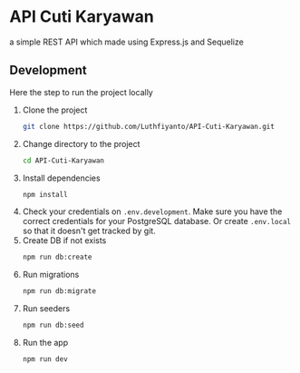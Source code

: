 # API Cuti Karyawan

a simple REST API which made using Express.js and Sequelize

## Development

Here the step to run the project locally

1. Clone the project
   ```bash
   git clone https://github.com/Luthfiyanto/API-Cuti-Karyawan.git
   ```
2. Change directory to the project
   ```bash
   cd API-Cuti-Karyawan
   ```
3. Install dependencies
   ```bash
   npm install
   ```
4. Check your credentials on `.env.development`. Make sure you have the correct credentials for your PostgreSQL database. Or create `.env.local` so that it doesn't get tracked by git.
5. Create DB if not exists
   ```bash
   npm run db:create
   ```
6. Run migrations
   ```bash
   npm run db:migrate
   ```
7. Run seeders
   ```bash
   npm run db:seed
   ```
8. Run the app
   ```bash
   npm run dev
   ```
